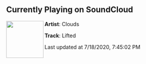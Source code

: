 ## Currently Playing on SoundCloud

[<img align="left" width="100" src="https://i1.sndcdn.com/artworks-BjRrQxV0AU4QA0S7-XYmhQA-t50x50.jpg">](https://soundcloud.com/thisisclouds/lifted?in=thisisclouds/sets/arkiv3-onslaught-ash)

**Artist**: Clouds 

**Track**: Lifted

Last updated at 7/18/2020, 7:45:02 PM
